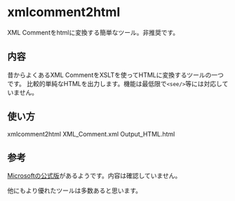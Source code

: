 # xmlcomment2html
XML Commentをhtmlに変換する簡単なツール。非推奨です。

## 内容
昔からよくあるXML CommentをXSLTを使ってHTMLに変換するツールの一つです。
比較的単純なHTMLを出力します。機能は最低限で``<see/>``等には対応していません。

## 使い方
xmlcomment2html XML_Comment.xml Output_HTML.html

## 参考
[Microsoftの公式版](https://msdn.microsoft.com/en-us/library/aa290357(v=vs.71).aspx#)があるようです。内容は確認していません。

他にもより優れたツールは多数あると思います。
